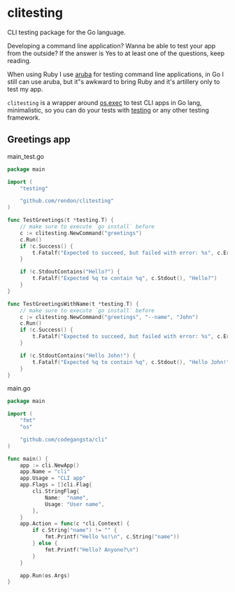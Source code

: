 # clitesting
CLI testing package for the Go language.

Developing a command line application? Wanna be able to test your app from the outside? If the answer is Yes to at least one of the questions, keep reading.

When using Ruby I use [aruba](https://github.com/cucumber/aruba) for testing command line applications, in Go I still can use aruba, but it"s awkward to bring Ruby and it's artillery only to test my app.

`clitesting` is a wrapper around [os.exec](https://golang.org/pkg/os/exec/) to test CLI apps in Go lang, minimalistic, so you can do your tests with [testing](https://golang.org/pkg/testing/) or any other testing framework.


## Greetings app
main\_test.go
```go
package main

import (
    "testing"

    "github.com/rendon/clitesting"
)

func TestGreetings(t *testing.T) {
    // make sure to execute `go install` before
    c := clitesting.NewCommand("greetings")
    c.Run()
    if !c.Success() {
        t.Fatalf("Expected to succeed, but failed with error: %s", c.Error())
    }

    if !c.StdoutContains("Hello?") {
        t.Fatalf("Expected %q to contain %q", c.Stdout(), "Hello?")
    }
}

func TestGreetingsWithName(t *testing.T) {
    // make sure to execute `go install` before
    c := clitesting.NewCommand("greetings", "--name", "John")
    c.Run()
    if !c.Success() {
        t.Fatalf("Expected to succeed, but failed with error: %s", c.Error())
    }

    if !c.StdoutContains("Hello John!") {
        t.Fatalf("Expected %q to contain %q", c.Stdout(), "Hello John!")
    }
}
```


main.go
```go
package main

import (
    "fmt"
    "os"

    "github.com/codegangsta/cli"
)

func main() {
    app := cli.NewApp()
    app.Name = "cli"
    app.Usage = "CLI app"
    app.Flags = []cli.Flag{
        cli.StringFlag{
            Name:  "name",
            Usage: "User name",
        },
    }
    app.Action = func(c *cli.Context) {
        if c.String("name") != "" {
            fmt.Printf("Hello %s!\n", c.String("name"))
        } else {
            fmt.Printf("Hello? Anyone?\n")
        }
    }

    app.Run(os.Args)
}
```
